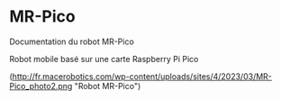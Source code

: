 # MR-Pico

Documentation du robot MR-Pico

Robot mobile basé sur une carte Raspberry Pi Pico

(http://fr.macerobotics.com/wp-content/uploads/sites/4/2023/03/MR-Pico_photo2.png "Robot MR-Pico")

